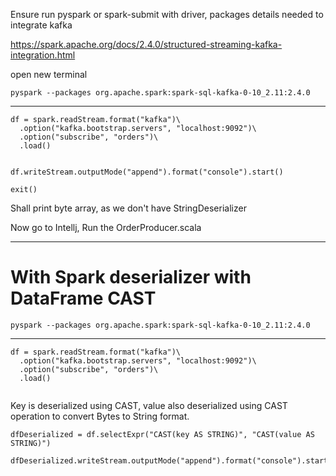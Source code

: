 Ensure run pyspark or spark-submit with driver, packages details needed to integrate kafka

https://spark.apache.org/docs/2.4.0/structured-streaming-kafka-integration.html

open new terminal

```
pyspark --packages org.apache.spark:spark-sql-kafka-0-10_2.11:2.4.0
```

-------

```
df = spark.readStream.format("kafka")\
  .option("kafka.bootstrap.servers", "localhost:9092")\
  .option("subscribe", "orders")\
  .load()
 
```



```
df.writeStream.outputMode("append").format("console").start()
```

```
exit()
```

Shall print byte array, as we don't have StringDeserializer

Now go to Intellj, Run the OrderProducer.scala

---------


# With Spark deserializer with DataFrame CAST



```
pyspark --packages org.apache.spark:spark-sql-kafka-0-10_2.11:2.4.0
```

-------

```
df = spark.readStream.format("kafka")\
  .option("kafka.bootstrap.servers", "localhost:9092")\
  .option("subscribe", "orders")\
  .load()
 
```

Key is deserialized using CAST, value also deserialized using CAST operation to convert Bytes to String format.

```
dfDeserialized = df.selectExpr("CAST(key AS STRING)", "CAST(value AS STRING)")
```


```
dfDeserialized.writeStream.outputMode("append").format("console").start()
```





